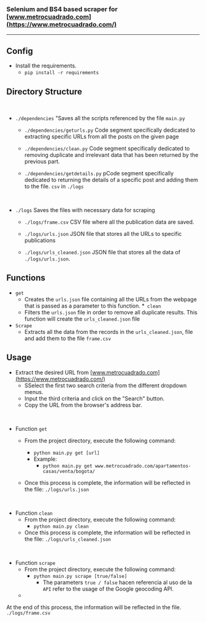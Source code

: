 
### Selenium and BS4 based scraper for [www.metrocuadrado.com](https://www.metrocuadrado.com/)
---


## Config


* Install the requirements.
    * ```pip install -r requirements```

## Directory Structure

<br>

* ```./dependencies``` "Saves all the scripts referenced by the file  ```main.py``` 

    *  ```./dependencies/geturls.py``` Code segment specifically dedicated to extracting specific URLs from all the posts on the given page

    * ```./dependencies/clean.py``` Code segment specifically dedicated to removing duplicate and irrelevant data that has been returned by the previous part.

    * ```./dependencies/getdetails.py``` pCode segment specifically dedicated to returning the details of a specific post and adding them to the file. ```csv``` in ```./logs```

<br>

*  ```./logs``` Saves the files with necessary data for scraping
    *  ```./logs/frame.csv``` CSV file where all the publication data are saved.
    *  ```./logs/urls.json``` JSON file that stores all the URLs to specific publications

    *   ```./logs/urls_cleaned.json``` JSON file that stores all the data of ```./logs/urls.json```.
## Functions
* ```get```
    * Creates the ```urls.json``` file containing all the URLs from the webpage that is passed as a parameter to this function.
*``` clean```
    *  Filters the ```urls.json``` file in order to remove all duplicate results. This function will create the  ```urls_cleaned.json``` file
* ```Scrape```
    * Extracts all the data from the records in the  ```urls_cleaned.json```, file and add them to the file ```frame.csv```

## Usage
* Extract the desired URL from  [www.metrocuadrado.com](https://www.metrocuadrado.com/)
    * SSelect the first two search criteria from the different dropdown menus.
    * Input the third criteria and click on the "Search" button.
    * Copy the URL from the browser's address bar.

<br>


* Function ```get```
    * From the project directory, execute the following command:
        
        *  ```python main.py get [url]```
        * Example:
            *  ```python main.py get www.metrocuadrado.com/apartamentos-casas/venta/bogota/```
    * Once this process is complete, the information will be reflected in the file:
```./logs/urls.json```  

<br>

* Function ```clean```
    *  From the project directory, execute the following command: 
        * ```python main.py clean```
    * Once this process is complete, the information will be reflected in the file:
```./logs/urls_cleaned.json```

<br>


* Function ```scrape```
    * From the project directory, execute the following command: 
        *  ```python main.py scrape [true/false]```
            * The parameters ```true / false``` hacen referencia al uso de la ```API``` refer to the usage of the Google geocoding API.
    * 
At the end of this process, the information will be reflected in the file.
```./logs/frame.csv```

